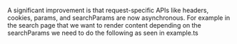A significant improvement is that request-specific APIs like headers, cookies, params, and searchParams are now asynchronous. For example in the search page that we want to render content depending on the searchParams we need to do the following as seen in example.ts
